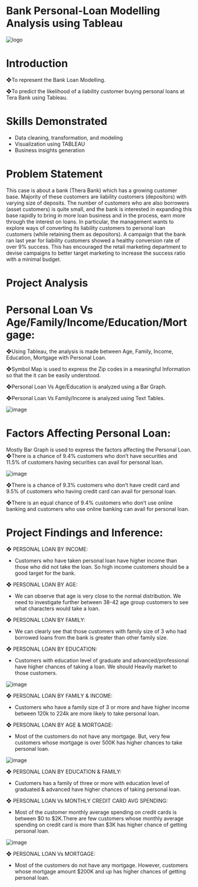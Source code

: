 # Bank Personal-Loan Modelling Analysis using Tableau
![logo](https://github.com/user-attachments/assets/cd3a1097-669a-4d16-b8cd-23ae69955a7f)

# Introduction

❖To represent the Bank Loan Modelling.

❖To predict the likelihood of a liability customer buying personal loans at Tera Bank using Tableau.

# Skills Demonstrated
- Data cleaning, transformation, and modeling
- Visualization using TABLEAU
- Business insights generation

# Problem Statement
This case is about a bank (Thera Bank) which has a growing customer base. Majority of these customers are liability customers (depositors) with varying size of deposits. The number of customers who are also borrowers (asset customers) is quite small, and the bank is interested in expanding this base rapidly to bring in more loan business and in the process, earn more through the interest on loans. In particular, the management wants to explore ways of converting its liability customers to personal loan customers (while retaining them as depositors). A campaign that the bank ran last year for liability customers showed a healthy conversion rate of over 9% success. This has encouraged the retail marketing department to devise campaigns to better target marketing to increase the success ratio with a minimal budget.

# Project Analysis

# Personal Loan Vs Age/Family/Income/Education/Mortgage:

❖Using Tableau, the analysis is made between Age, Family, Income, Education, Mortgage with Personal Loan.

❖Symbol Map is used to express the Zip codes in a meaningful Information so that the it can be easily understood.

❖Personal Loan Vs Age/Education is analyzed using a Bar Graph.

❖Personal Loan Vs Family/Income is analyzed using Text Tables.

![image](https://github.com/user-attachments/assets/45f812b8-20ce-40db-acc8-8571e1116d31)

# Factors Affecting Personal Loan:

Mostly Bar Graph is used to express the factors affecting the Personal Loan.
❖There is a chance of 9.4% customers who don’t have securities and 11.5% of customers having securities can avail for personal loan.


![image](https://github.com/user-attachments/assets/4a052eff-9a8a-430c-a6cb-c0e5b58919bd)

❖There is a chance of 9.3% customers who don’t have credit card and 9.5% of customers who having credit card can avail for personal loan.

❖There is an equal chance of 9.4% customers who don’t use online banking and customers who use online banking can avail for personal loan.


# Project Findings and Inference:

❖ PERSONAL LOAN BY INCOME:
- Customers who have taken personal loan have higher income than those who did not take the loan. So high income customers should be a good target for the bank.

❖ PERSONAL LOAN BY AGE:
- We can observe that age is very close to the normal distribution. We need to investigate further between 38-42 age group customers to see what characters would take a loan.

❖ PERSONAL LOAN BY FAMILY:
- We can clearly see that those customers with family size of 3 who had borrowed loans from the bank is greater than other family size.

❖ PERSONAL LOAN BY EDUCATION:
- Customers with education level of graduate and advanced/professional have higher chances of taking a loan. We should Heavily market to those customers.

![image](https://github.com/user-attachments/assets/711d24fc-d929-45e6-a8e7-cbc38f4c956d)

❖ PERSONAL LOAN BY FAMILY & INCOME:
- Customers who have a family size of 3 or more and have higher income between 120k to 224k are more likely to take personal loan.

❖ PERSONAL LOAN BY AGE & MORTGAGE:
- Most of the customers do not have any mortgage. But, very few customers whose mortgage is over 500K has higher chances to take personal loan.

![image](https://github.com/user-attachments/assets/b3ef62fa-6437-4d0c-b3d6-9002c427eef9)


❖ PERSONAL LOAN BY EDUCATION & FAMILY:
- Customers has a family of three or more with education level of graduated & advanced have higher chances of taking personal loan.
 
❖ PERSONAL LOAN Vs MONTHLY CREDIT CARD AVG SPENDING:
- Most of the customer monthly average spending on credit cards is between $0 to $2K.There are few customers whose monthly average spending on credit card is more than $3K has higher chance of getting personal loan.

![image](https://github.com/user-attachments/assets/35fd9a51-504a-47e1-b1ff-64c02ee788d9)

❖ PERSONAL LOAN Vs MORTGAGE:
- Most of the customers do not have any mortgage. However, customers whose mortgage amount $200K and up has higher chances of getting personal loan.

